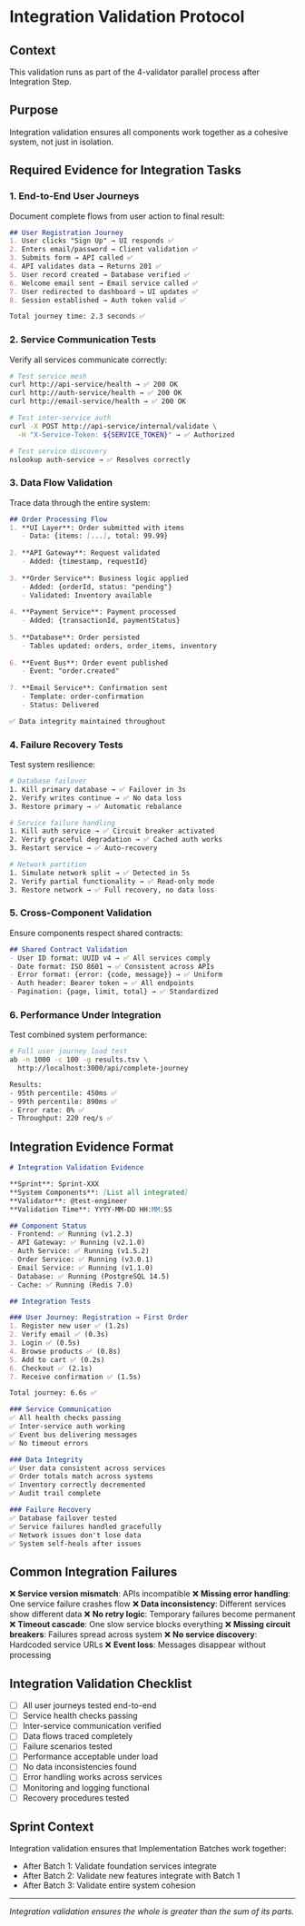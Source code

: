 # Integration Validation Protocol

## Context
This validation runs as part of the 4-validator parallel process after Integration Step.

## Purpose
Integration validation ensures all components work together as a cohesive system, not just in isolation.

## Required Evidence for Integration Tasks

### 1. End-to-End User Journeys
Document complete flows from user action to final result:

```markdown
## User Registration Journey
1. User clicks "Sign Up" → UI responds ✅
2. Enters email/password → Client validation ✅
3. Submits form → API called ✅
4. API validates data → Returns 201 ✅
5. User record created → Database verified ✅
6. Welcome email sent → Email service called ✅
7. User redirected to dashboard → UI updates ✅
8. Session established → Auth token valid ✅

Total journey time: 2.3 seconds ✅
```

### 2. Service Communication Tests
Verify all services communicate correctly:

```bash
# Test service mesh
curl http://api-service/health → ✅ 200 OK
curl http://auth-service/health → ✅ 200 OK
curl http://email-service/health → ✅ 200 OK

# Test inter-service auth
curl -X POST http://api-service/internal/validate \
  -H "X-Service-Token: ${SERVICE_TOKEN}" → ✅ Authorized

# Test service discovery
nslookup auth-service → ✅ Resolves correctly
```

### 3. Data Flow Validation
Trace data through the entire system:

```markdown
## Order Processing Flow
1. **UI Layer**: Order submitted with items
   - Data: {items: [...], total: 99.99}
   
2. **API Gateway**: Request validated
   - Added: {timestamp, requestId}
   
3. **Order Service**: Business logic applied
   - Added: {orderId, status: "pending"}
   - Validated: Inventory available
   
4. **Payment Service**: Payment processed
   - Added: {transactionId, paymentStatus}
   
5. **Database**: Order persisted
   - Tables updated: orders, order_items, inventory
   
6. **Event Bus**: Order event published
   - Event: "order.created"
   
7. **Email Service**: Confirmation sent
   - Template: order-confirmation
   - Status: Delivered

✅ Data integrity maintained throughout
```

### 4. Failure Recovery Tests
Test system resilience:

```bash
# Database failover
1. Kill primary database → ✅ Failover in 3s
2. Verify writes continue → ✅ No data loss
3. Restore primary → ✅ Automatic rebalance

# Service failure handling
1. Kill auth service → ✅ Circuit breaker activated
2. Verify graceful degradation → ✅ Cached auth works
3. Restart service → ✅ Auto-recovery

# Network partition
1. Simulate network split → ✅ Detected in 5s
2. Verify partial functionality → ✅ Read-only mode
3. Restore network → ✅ Full recovery, no data loss
```

### 5. Cross-Component Validation
Ensure components respect shared contracts:

```markdown
## Shared Contract Validation
- User ID format: UUID v4 → ✅ All services comply
- Date format: ISO 8601 → ✅ Consistent across APIs
- Error format: {error: {code, message}} → ✅ Uniform
- Auth header: Bearer token → ✅ All endpoints
- Pagination: {page, limit, total} → ✅ Standardized
```

### 6. Performance Under Integration
Test combined system performance:

```bash
# Full user journey load test
ab -n 1000 -c 100 -g results.tsv \
  http://localhost:3000/api/complete-journey

Results:
- 95th percentile: 450ms ✅
- 99th percentile: 890ms ✅
- Error rate: 0% ✅
- Throughput: 220 req/s ✅
```

## Integration Evidence Format

```markdown
# Integration Validation Evidence

**Sprint**: Sprint-XXX
**System Components**: [List all integrated]
**Validator**: @test-engineer
**Validation Time**: YYYY-MM-DD HH:MM:SS

## Component Status
- Frontend: ✅ Running (v1.2.3)
- API Gateway: ✅ Running (v2.1.0)
- Auth Service: ✅ Running (v1.5.2)
- Order Service: ✅ Running (v3.0.1)
- Email Service: ✅ Running (v1.1.0)
- Database: ✅ Running (PostgreSQL 14.5)
- Cache: ✅ Running (Redis 7.0)

## Integration Tests

### User Journey: Registration → First Order
1. Register new user ✅ (1.2s)
2. Verify email ✅ (0.3s)
3. Login ✅ (0.5s)
4. Browse products ✅ (0.8s)
5. Add to cart ✅ (0.2s)
6. Checkout ✅ (2.1s)
7. Receive confirmation ✅ (1.5s)

Total journey: 6.6s ✅

### Service Communication
✅ All health checks passing
✅ Inter-service auth working
✅ Event bus delivering messages
✅ No timeout errors

### Data Integrity
✅ User data consistent across services
✅ Order totals match across systems
✅ Inventory correctly decremented
✅ Audit trail complete

### Failure Recovery
✅ Database failover tested
✅ Service failures handled gracefully
✅ Network issues don't lose data
✅ System self-heals after issues
```

## Common Integration Failures

❌ **Service version mismatch**: APIs incompatible
❌ **Missing error handling**: One service failure crashes flow
❌ **Data inconsistency**: Different services show different data
❌ **No retry logic**: Temporary failures become permanent
❌ **Timeout cascade**: One slow service blocks everything
❌ **Missing circuit breakers**: Failures spread across system
❌ **No service discovery**: Hardcoded service URLs
❌ **Event loss**: Messages disappear without processing

## Integration Validation Checklist

- [ ] All user journeys tested end-to-end
- [ ] Service health checks passing
- [ ] Inter-service communication verified
- [ ] Data flows traced completely
- [ ] Failure scenarios tested
- [ ] Performance acceptable under load
- [ ] No data inconsistencies found
- [ ] Error handling works across services
- [ ] Monitoring and logging functional
- [ ] Recovery procedures tested

## Sprint Context

Integration validation ensures that Implementation Batches work together:
- After Batch 1: Validate foundation services integrate
- After Batch 2: Validate new features integrate with Batch 1
- After Batch 3: Validate entire system cohesion

---
*Integration validation ensures the whole is greater than the sum of its parts.*